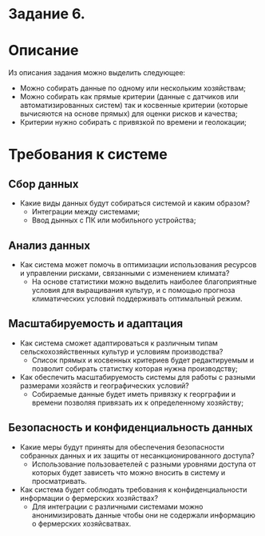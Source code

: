 # Задание 6. 

# Описание

Из описания задания можно выделить следующее:
 - Можно собирать данные по одному или нескольким хозяйствам;
 - Можно собирать как прямые критерии (данные с датчиков или автоматизированных систем) так и косвенные критерии (которые вычисяются на основе прямых) для оценки рисков и качества;
 - Критерии нужно собирать с привязкой по времени и геолокации;

# Требования к системе

## Сбор данных
- Какие виды данных будут собираться системой и каким образом?
  - Интеграции между системами;
  - Ввод дынных с ПК или мобильного устройства;

## Анализ данных
- Как система может помочь в оптимизации использования ресурсов и управлении рисками, связанными с изменением климата?
    - На основе статистики можно выделить наиболее благоприятные условия для выращивания культур, и c помощью прогноза климатических условий поддерживать оптимальный режим.

## Масштабируемость и адаптация
- Как система сможет адаптироваться к различным типам сельскохозяйственных культур и условиям производства?
  - Список прямых и косвенных критериев будет редактируемым и позволит собирать статистку которая нужна производству;
- Как обеспечить масштабируемость системы для работы с разными размерами хозяйств и географических условий?
  - Собираемые данные будет иметь привязку к георграфии и времени позволяя привязать их к определенному хозяйству;

## Безопасность и конфиденциальность данных
- Какие меры будут приняты для обеспечения безопасности собранных данных и их защиты от несанкционированного доступа?
  - Использование пользоваетелей с разными уровнями доступа от которых будет зависеть что можно вносить в систему и просматривать.
- Как система будет соблюдать требования к конфиденциальности информации о фермерских хозяйствах?
  - Для интеграции с различными системами можно анонимизировать данные чтобы они не содержали информацию о фермерских хозяйсватвах.